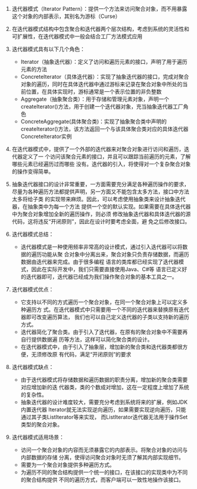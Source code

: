 1. 迭代器模式（Iterator Pattern）：提供一个方法来访问聚合对象，而不用暴露这个对象的内部表示，其别名为游标（Curse）

2. 在迭代器模式结构中包含聚合和迭代器两个层次结构，考虑到系统的灵活性和可扩展性，在迭代器模式中一般会结合工厂方法模式应用

3. 迭代器模式具有以下几个角色：
    * Iterator（抽象迭代器）：定义了访问和遍历元素的接口，声明了用于遍历元素的方法
    * ConcreteIterator（具体迭代器）：实现了抽象迭代器的接口，完成对聚合对象的遍历，同时在具体迭代器中通过游标来记录在聚合对象中所处的当前位置，在具体实现时，游标通常是一个表示位置的非负整数
    * Aggregate（抽象聚合类）：用于存储和管理元素对象，声明一个createIterator()方法，用于创建一个迭代器对象，充当抽象迭代器工厂角色
    * ConcreteAggregate(具体聚合类)：实现了抽象聚合类中声明的createIterator()方法，该方法返回一个与该具体聚合类对应的具体迭代器ConcreteIterator实例

4. 在迭代器模式中，提供了一个外部的迭代器来对聚合对象进行访问和遍历，迭代器定义了一 个访问该聚合元素的接口，并且可以跟踪当前遍历的元素，了解哪些元素已经遍历过而哪些 没有。迭代器的引入，将使得对一个复杂聚合对象的操作变得简单。

5. 抽象迭代器接口的设计非常重要，一方面需要充分满足各种遍历操作的要求， 尽量为各种遍历方法都提供声明，另一方面又不能包含太多方法，接口中方法太多将给子类 的实现带来麻烦。因此，可以考虑使用抽象类来设计抽象迭代器，在抽象类中为每一个方法 提供一个空的默认实现。如果需要在具体迭代器中为聚合对象增加全新的遍历操作，则必须 修改抽象迭代器和具体迭代器的源代码，这将违反“开闭原则”，因此在设计时要考虑全面，避 免之后修改接口。

6. 迭代器模式总结：
    * 迭代器模式是一种使用频率非常高的设计模式，通过引入迭代器可以将数据的遍历功能从聚 合对象中分离出来，聚合对象只负责存储数据，而遍历数据由迭代器来完成。由于很多编程 语言的类库都已经实现了迭代器模式，因此在实际开发中，我们只需要直接使用Java、C#等 语言已定义好的迭代器即可，迭代器已经成为我们操作聚合对象的基本工具之一。

7. 迭代器模式优点：
    * 它支持以不同的方式遍历一个聚合对象，在同一个聚合对象上可以定义多种遍历方 式。在迭代器模式中只需要用一个不同的迭代器来替换原有迭代器即可改变遍历算法， 我们也可以自己定义迭代器的子类以支持新的遍历方式。 
    * 迭代器简化了聚合类。由于引入了迭代器，在原有的聚合对象中不需要再自行提供数据遍 历等方法，这样可以简化聚合类的设计。 
    * 在迭代器模式中，由于引入了抽象层，增加新的聚合类和迭代器类都很方便，无须修改原 有代码，满足“开闭原则”的要求

8. 迭代器模式缺点：
    * 由于迭代器模式将存储数据和遍历数据的职责分离，增加新的聚合类需要对应增加新的迭 代器类，类的个数成对增加，这在一定程度上增加了系统的复杂性。
    * 抽象迭代器的设计难度较大，需要充分考虑到系统将来的扩展，例如JDK内置迭代器 Iterator就无法实现逆向遍历，如果需要实现逆向遍历，只能通过其子类ListIterator等来实现， 而ListIterator迭代器无法用于操作Set类型的聚合对象。

9. 迭代器模式适用场景：
    * 访问一个聚合对象的内容而无须暴露它的内部表示。将聚合对象的访问与内部数据的存储 分离，使得访问聚合对象时无须了解其内部实现细节。
    * 需要为一个聚合对象提供多种遍历方式。 
    * 为遍历不同的聚合结构提供一个统一的接口，在该接口的实现类中为不同的聚合结构提供 不同的遍历方式，而客户端可以一致性地操作该接口。